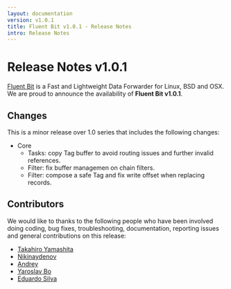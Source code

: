 ```yaml
---
layout: documentation
version: v1.0.1
title: Fluent Bit v1.0.1 - Release Notes
intro: Release Notes
---
```


# Release Notes v1.0.1

[Fluent Bit](http://fluentbit.io) is a Fast and Lightweight Data Forwarder for Linux, BSD and OSX. We are proud to announce the availability of __Fluent Bit v1.0.1__.

## Changes

This is a minor release over 1.0 series that includes the following changes:

 - Core
     - Tasks: copy Tag buffer to avoid routing issues and further invalid references.
     - Filter: fix buffer managemen on chain filters.
     - Filter: compose a safe Tag and fix write offset when replacing records.

## Contributors

We would like to thanks to the following people who have been involved doing coding, bug fixes, troubleshooting, documentation, reporting issues and general contributions on this release:

- [Takahiro Yamashita](https://github.com/nokute78)
- [Nikinaydenov](https://github.com/nikinaydenov)
- [Andrey](https://github.com/divanikus)
- [Yaroslav Bo](https://github.com/bayaro)
- [Eduardo Silva](https://github.com/edsiper)
